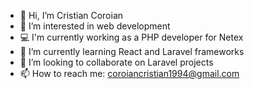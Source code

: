 - 👋 Hi, I’m Cristian Coroian
- 👀 I’m interested in web development
- 💻 I'm currently working as a PHP developer for Netex
- 🌱 I’m currently learning React and Laravel frameworks
- 💞️ I’m looking to collaborate on Laravel projects
- 📫 How to reach me: coroiancristian1994@gmail.com

<!---
mywebdevelopmentjourney/mywebdevelopmentjourney is a ✨ special ✨ repository because its `README.md` (this file) appears on your GitHub profile.
You can click the Preview link to take a look at your changes.
--->
